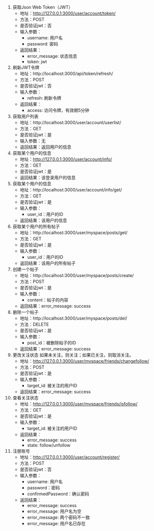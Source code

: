 1. 获取Json Web Token（JWT）
   - 地址：http://127.0.0.1:3000/user/account/token/
   - 方法：POST
   - 是否验证jwt：否
   - 输入参数：
     - username: 用户名
     - password: 密码
   - 返回结果：
     - error_message: 状态信息
     - token: jwt
1. 刷新JWT令牌
   - 地址：http://localhost:3000/api/token/refresh/
   - 方法：POST
   - 是否验证jwt：否
   - 输入参数：
     - refresh: 刷新令牌
   - 返回结果：
     - access: 访问令牌，有效期5分钟
1. 获取用户列表
   - 地址：http://localhost:3000/user/account/userlist/
   - 方法：GET
   - 是否验证jwt：是
   - 输入参数：无
   - 返回结果：返回用户的信息
1. 获取某个用户的信息
   - 地址：http://127.0.0.1:3000/user/account/info/
   - 方法：GET
   - 是否验证jwt：是
   - 返回结果：该登录用户的信息
1. 获取某个用户的信息
   - 地址：http://localhost:3000/user/account/info/get/
   - 方法：GET
   - 是否验证jwt：是
   - 输入参数：
     - user_id：用户的ID
   - 返回结果：该用户的信息
1. 获取某个用户的所有帖子
   - 地址：http://localhost:3000/user/myspace/posts/get/
   - 方法：GET
   - 是否验证jwt：是
   - 输入参数：
     - user_id：用户的ID
   - 返回结果：该用户的所有帖子
1. 创建一个帖子
   - 地址：http://localhost:3000/user/myspace/posts/create/
   - 方法：POST
   - 是否验证jwt：是
   - 输入参数：
     - content：帖子的内容
   - 返回结果：error_message: success
1. 删除一个帖子
   - 地址：http://localhost:3000/user/myspace/posts/del/
   - 方法：DELETE
   - 是否验证jwt：是
   - 输入参数：
     - post_id：被删除帖子的ID
   - 返回结果：error_message: success
1. 更改关注状态
   如果未关注，则关注；如果已关注，则取消关注。
    - 地址：http://127.0.0.1:3000/user/myspace/friends/changefollow/
    - 方法：POST
    - 是否验证jwt：是
    - 输入参数：
      - target_id: 被关注的用户ID
    - 返回结果：error_message: success
1. 查看关注状态
    - 地址：http://127.0.0.1:3000/user/myspace/friends/isfollow/
    - 方法：GET
    - 是否验证jwt：是
    - 输入参数：
      - target_id: 被关注的用户ID
    - 返回结果：
      - error_message: success
      - state: follow/unfollow
1. 注册账号
   - 地址：http://127.0.0.1:3000/user/account/register/
   - 方法：POST
   - 是否验证jwt：否
   - 输入参数：
     - username: 用户名
     - password：密码
     - confirmedPassword：确认密码
   - 返回结果：
     - error_message: success
     - error_message: 用户名为空
     - error_message: 两个密码不一致
     - error_message: 用户名已存在